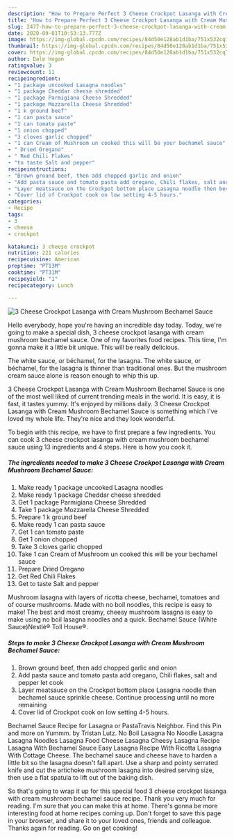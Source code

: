 ```yaml
---
description: "How to Prepare Perfect 3 Cheese Crockpot Lasanga with Cream Mushroom Bechamel Sauce"
title: "How to Prepare Perfect 3 Cheese Crockpot Lasanga with Cream Mushroom Bechamel Sauce"
slug: 2477-how-to-prepare-perfect-3-cheese-crockpot-lasanga-with-cream-mushroom-bechamel-sauce
date: 2020-09-01T10:53:13.777Z
image: https://img-global.cpcdn.com/recipes/84d50e128ab1d1ba/751x532cq70/3-cheese-crockpot-lasanga-with-cream-mushroom-bechamel-sauce-recipe-main-photo.jpg
thumbnail: https://img-global.cpcdn.com/recipes/84d50e128ab1d1ba/751x532cq70/3-cheese-crockpot-lasanga-with-cream-mushroom-bechamel-sauce-recipe-main-photo.jpg
cover: https://img-global.cpcdn.com/recipes/84d50e128ab1d1ba/751x532cq70/3-cheese-crockpot-lasanga-with-cream-mushroom-bechamel-sauce-recipe-main-photo.jpg
author: Dale Hogan
ratingvalue: 3
reviewcount: 11
recipeingredient:
- "1 package uncooked Lasagna noodles"
- "1 package Cheddar cheese shredded"
- "1 package Parmigiana Cheese Shredded"
- "1 package Mozzarella Cheese Shredded"
- "1 k ground beef"
- "1 can pasta sauce"
- "1 can tomato paste"
- "1 onion chopped"
- "3 cloves garlic chopped"
- "1 can Cream of Mushroom un cooked this will be your bechamel sauce"
- " Dried Oregano"
- " Red Chili Flakes"
- "to taste Salt and pepper"
recipeinstructions:
- "Brown ground beef, then add chopped garlic and onion"
- "Add pasta sauce and tomato pasta add oregano, Chili flakes, salt and pepper let cook"
- "Layer meatsauce on the Crockpot bottom place Lasagna noodle then bechamel sauce sprinkle cheese. Continue processing until no more remaining"
- "Cover lid of Crockpot cook on low setting 4-5 hours."
categories:
- Recipe
tags:
- 3
- cheese
- crockpot

katakunci: 3 cheese crockpot 
nutrition: 221 calories
recipecuisine: American
preptime: "PT13M"
cooktime: "PT31M"
recipeyield: "1"
recipecategory: Lunch

---
```



![3 Cheese Crockpot Lasanga with Cream Mushroom Bechamel Sauce](https://img-global.cpcdn.com/recipes/84d50e128ab1d1ba/751x532cq70/3-cheese-crockpot-lasanga-with-cream-mushroom-bechamel-sauce-recipe-main-photo.jpg)

Hello everybody, hope you're having an incredible day today. Today, we're going to make a special dish, 3 cheese crockpot lasanga with cream mushroom bechamel sauce. One of my favorites food recipes. This time, I'm gonna make it a little bit unique. This will be really delicious.

The white sauce, or béchamel, for the lasagna. The white sauce, or béchamel, for the lasagna is thinner than traditional ones. But the mushroom cream sauce alone is reason enough to whip this up.

3 Cheese Crockpot Lasanga with Cream Mushroom Bechamel Sauce is one of the most well liked of current trending meals in the world. It is easy, it is fast, it tastes yummy. It's enjoyed by millions daily. 3 Cheese Crockpot Lasanga with Cream Mushroom Bechamel Sauce is something which I've loved my whole life. They're nice and they look wonderful.


To begin with this recipe, we have to first prepare a few ingredients. You can cook 3 cheese crockpot lasanga with cream mushroom bechamel sauce using 13 ingredients and 4 steps. Here is how you cook it.

<!--inarticleads1-->

##### The ingredients needed to make 3 Cheese Crockpot Lasanga with Cream Mushroom Bechamel Sauce:

1. Make ready 1 package uncooked Lasagna noodles
1. Make ready 1 package Cheddar cheese shredded
1. Get 1 package Parmigiana Cheese Shredded
1. Take 1 package Mozzarella Cheese Shredded
1. Prepare 1 k ground beef
1. Make ready 1 can pasta sauce
1. Get 1 can tomato paste
1. Get 1 onion chopped
1. Take 3 cloves garlic chopped
1. Take 1 can Cream of Mushroom un cooked this will be your bechamel sauce
1. Prepare  Dried Oregano
1. Get  Red Chili Flakes
1. Get to taste Salt and pepper


Mushroom lasagna with layers of ricotta cheese, bechamel, tomatoes and of course mushrooms. Made with no boil noodles, this recipe is easy to make! The best and most creamy, cheesy mushroom lasagna is easy to make using no boil lasagna noodles and a quick. Bechamel Sauce (White Sauce)Nestlé® Toll House®. 

<!--inarticleads2-->

##### Steps to make 3 Cheese Crockpot Lasanga with Cream Mushroom Bechamel Sauce:

1. Brown ground beef, then add chopped garlic and onion
1. Add pasta sauce and tomato pasta add oregano, Chili flakes, salt and pepper let cook
1. Layer meatsauce on the Crockpot bottom place Lasagna noodle then bechamel sauce sprinkle cheese. Continue processing until no more remaining
1. Cover lid of Crockpot cook on low setting 4-5 hours.


Bechamel Sauce Recipe for Lasagna or PastaTravis Neighbor. Find this Pin and more on Yummm. by Tristan Lutz. No Boil Lasagna No Noodle Lasagna Lasagna Noodles Lasagna Food Cheese Lasagna Cheesy Lasagna Recipe Lasagna With Bechamel Sauce Easy Lasagna Recipe With Ricotta Lasagna With Cottage Cheese. The bechamel sauce and cheese have to harden a little bit so the lasagna doesn&#39;t fall apart. Use a sharp and pointy serrated knife and cut the artichoke mushroom lasagna into desired serving size, then use a flat spatula to lift out of the baking dish. 

So that's going to wrap it up for this special food 3 cheese crockpot lasanga with cream mushroom bechamel sauce recipe. Thank you very much for reading. I'm sure that you can make this at home. There's gonna be more interesting food at home recipes coming up. Don't forget to save this page in your browser, and share it to your loved ones, friends and colleague. Thanks again for reading. Go on get cooking!
